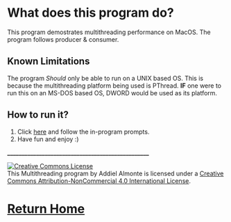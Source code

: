 # What does this program do?

This program demostrates multithreading performance on MacOS. The program follows producer & consumer.

## Known Limitations

The program *Should* only be able to run on a UNIX based OS. This is because the multithreading platform being used is PThread. **IF** one were to run this on an MS-DOS based OS, DWORD would be used as its platform. 

## How to run it?
1. Click [here](http://cpp.sh/56ias) and follow the in-program prompts.
2. Have fun and enjoy :)





**_________________________________________________**


<a rel="license" href="http://creativecommons.org/licenses/by-nc/4.0/"><img alt="Creative Commons License" style="border-width:0" src="https://i.creativecommons.org/l/by-nc/4.0/88x31.png" /></a><br />This Multithreading program by Addiel Almonte is licensed under a <a rel="license" href="http://creativecommons.org/licenses/by-nc/4.0/">Creative Commons Attribution-NonCommercial 4.0 International License</a>.

# [Return Home](http://speedmirage.me)
